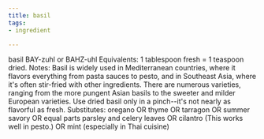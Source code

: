 ```yaml
---
title: basil
tags:
- ingredient

---
```

basil BAY-zuhl or BAHZ-uhl Equivalents: 1 tablespoon fresh = 1 teaspoon dried. Notes: Basil is widely used in Mediterranean countries, where it flavors everything from pasta sauces to pesto, and in Southeast Asia, where it's often stir-fried with other ingredients. There are numerous varieties, ranging from the more pungent Asian basils to the sweeter and milder European varieties. Use dried basil only in a pinch--it's not nearly as flavorful as fresh. Substitutes: oregano OR thyme OR tarragon OR summer savory OR equal parts parsley and celery leaves OR cilantro (This works well in pesto.) OR mint (especially in Thai cuisine)
